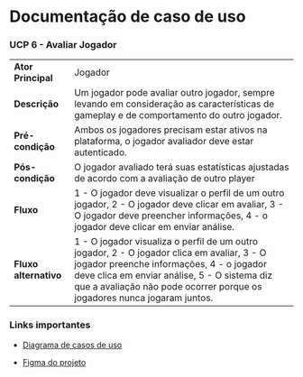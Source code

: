 # Documentação de caso de uso


### UCP 6 - Avaliar Jogador

|  |  |
|--|--|
| **Ator Principal** | Jogador |
| **Descrição** | Um jogador pode avaliar outro jogador, sempre levando em consideração as características de gameplay e de comportamento do outro jogador. |
| **Pré-condição** | Ambos os jogadores precisam estar ativos na plataforma, o jogador avaliador deve estar autenticado.|
| **Pós-condição** | O jogador avaliado terá suas estatísticas ajustadas de acordo com a avaliação de outro player|
| **Fluxo** | 1 - O jogador deve visualizar o perfil de um outro jogador, 2 - O jogador deve clicar em avaliar, 3 - O jogador deve preencher informações, 4 - o jogador deve clicar em enviar análise.|
| **Fluxo alternativo**        | 1 - O jogador  visualiza o perfil de um outro jogador, 2 - O jogador  clica em avaliar, 3 - O jogador  preenche informações, 4 - o jogador deve clica em enviar análise, 5 - O sistema diz que a avaliação não pode ocorrer porque os jogadores nunca jogaram juntos.

### Links importantes 


- [Diagrama de casos de uso](https://github.com/tads-cnat/gameprofile/blob/main/docs/An%C3%A1lise/Caso%20de%20uso%20PDS%20distribuido%2001.drawio%20(1).png)


- [Figma do projeto](https://www.figma.com/file/dSRnqVj6y8ODgOGTLHax9r/Prototipos?node-id=0%3A1&t=BJKo6lfCw5KZHLYS-1)
